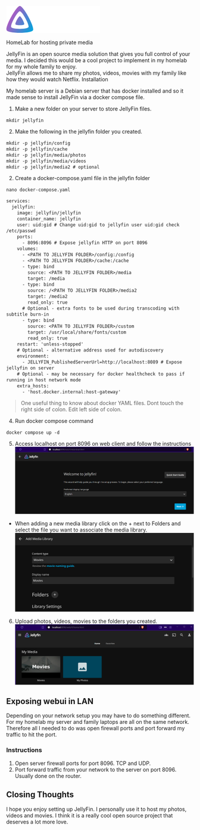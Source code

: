 ![alt text](/assets/jellyfin-logo.png)

HomeLab for hosting private media

JellyFin is an open source media solution that gives you full control of your media. I decided this would be a cool project to implement in my homelab for my whole family to enjoy.  
JellyFin allows me to share my photos, videos, movies with my family like how they would watch Netflix.
Installation

My homelab server is a Debian server that has docker installed and so it made sense to install JellyFin via a docker compose file.

1. Make a new folder on your server to store JellyFin files. 

```
mkdir jellyfin
```

2. Make the following  in the jellyfin folder you created.
```
mkdir -p jellyfin/config
mkdir -p jellyfin/cache
mkdir -p jellyfin/media/photos
mkdir -p jellyfin/media/videos
mkdir -p jellyfin/media2 # optional
```

2. Create a docker-compose.yaml file in the jellyfin folder
```
nano docker-compose.yaml
```

```
services:
  jellyfin:
    image: jellyfin/jellyfin
    container_name: jellyfin
    user: uid:gid # Change uid:gid to jellyfin user uid:gid check /etc/passwd
    ports:
      - 8096:8096 # Expose jellyfin HTTP on port 8096
    volumes:
      - <PATH TO JELLYFIN FOLDER>/config:/config
      - <PATH TO JELLYFIN FOLDER>/cache:/cache
      - type: bind
        source: <PATH TO JELLYFIN FOLDER>/media
        target: /media
      - type: bind
        source: /<PATH TO JELLYFIN FOLDER>/media2 
        target: /media2 
        read_only: true
      # Optional - extra fonts to be used during transcoding with subtitle burn-in
      - type: bind
        source: <PATH TO JELLYFIN FOLDER>/custom
        target: /usr/local/share/fonts/custom
        read_only: true
    restart: 'unless-stopped'
    # Optional - alternative address used for autodiscovery
    environment:
      - JELLYFIN_PublishedServerUrl=http://localhost:8089 # Expose jellyfin on server
    # Optional - may be necessary for docker healthcheck to pass if running in host network mode
    extra_hosts:
      - 'host.docker.internal:host-gateway'
```
> One useful thing to know about docker YAML files. Dont touch the right side of colon. Edit left side of colon.

4. Run docker compose command
```
docker compose up -d
```

5. Access localhost on port 8096 on web client and follow the instructions
![alt text](/assets/install.png)

- When adding a new media library click on the + next to Folders and select the file you want to associate the media library. 
![alt text](/assets/setup.png)

6. Upload photos, videos, movies to the folders you created.
![alt text](/assets/media.png)

## Exposing webui in LAN
Depending on your network setup you may have to do something different. For my homelab my server and family laptops are all on the same network. Therefore all I needed to do was open firewall ports and port forward my traffic to hit the port.
### Instructions
1. Open server firewall ports for port 8096. TCP and UDP.
2. Port forward traffic from your network to the server on port 8096. Usually done on the router.

## Closing Thoughts
I hope you enjoy setting up JellyFin. I personally use it to host my photos, videos and movies. I think it is a really cool open source project that deserves a lot more love.


